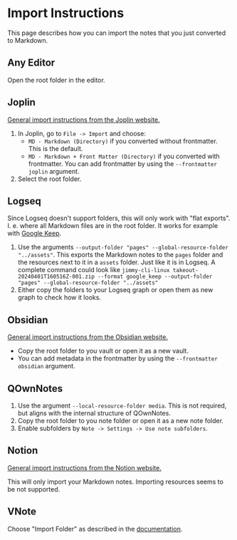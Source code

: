 # Import Instructions

This page describes how you can import the notes that you just converted to Markdown.

## Any Editor

Open the root folder in the editor.

## Joplin

[General import instructions from the Joplin website.](https://joplinapp.org/help/apps/import_export/#importing-from-markdown-files)

1. In Joplin, go to `File -> Import` and choose:
    - `MD - Markdown (Directory)` if you converted without frontmatter. This is the default.
    - `MD - Markdown + Front Matter (Directory)` if you converted with frontmatter. You can add frontmatter by using the `--frontmatter joplin` argument.
2. Select the root folder.

## Logseq

Since Logseq doesn't support folders, this will only work with "flat exports". I. e. where all Markdown files are in the root folder. It works for example with [Google Keep](formats/google_keep.md).

1. Use the arguments `--output-folder "pages" --global-resource-folder "../assets"`. This exports the Markdown notes to the `pages` folder and the resources next to it in a `assets` folder. Just like it is in Logseq. A complete command could look like `jimmy-cli-linux takeout-20240401T160516Z-001.zip --format google_keep --output-folder "pages" --global-resource-folder "../assets"`
2. Either copy the folders to your Logseq graph or open them as new graph to check how it looks.

## Obsidian

[General import instructions from the Obsidian website.](https://help.obsidian.md/import/markdown)

- Copy the root folder to you vault or open it as a new vault.
- You can add metadata in the frontmatter by using the `--frontmatter obsidian` argument.

## QOwnNotes

1. Use the argument `--local-resource-folder media`. This is not required, but aligns with the internal structure of QOwnNotes.
2. Copy the root folder to you note folder or open it as a new note folder.
3. Enable subfolders by `Note -> Settings -> Use note subfolders`.

## Notion

[General import instructions from the Notion website.](https://www.notion.so/help/import-data-into-notion)

This will only import your Markdown notes. Importing resources seems to be not supported.

## VNote

Choose "Import Folder" as described in the [documentation](https://vnote.readthedocs.io/en/latest/docs/en_us/docs/Users/Notes%20Management.html?#import-files-and-folders).

